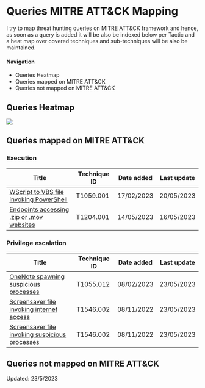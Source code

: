 # Queries MITRE ATT&CK Mapping

I try to map threat hunting queries on MITRE ATT&CK framework and hence, as soon as a query is added it will be also be indexed below per Tactic and a heat map over covered techniques and sub-techniques will be also be maintained.

#### Navigation
- Queries Heatmap
- Queries mapped on MITRE ATT&CK
- Queries not mapped on MITRE ATT&CK

## Queries Heatmap

<img src="https://raw.githubusercontent.com/cyb3rmik3/KQL-threat-hunting-queries/efd4043bdfd88871341f9c161668049ecd786c4c/01.%20Threat%20Hunting/attackmapping_20230523.svg">

## Queries mapped on MITRE ATT&CK

### Execution

| Title        | Technique ID           | Date added  | Last update |
|---------------|---------------|-------|-------|
| [WScript to VBS file invoking PowerShell](https://github.com/cyb3rmik3/KQL-threat-hunting-queries/blob/main/Threat%20Hunting/wscript-vbs-spawning-suspicious-processes.md)      | T1059.001 | 17/02/2023 | 20/05/2023 |
| [Endpoints accessing .zip or .mov websites](https://github.com/cyb3rmik3/KQL-threat-hunting-queries/blob/main/Threat%20Hunting/network-zipandmov-access.md)      | T1204.001 | 14/05/2023 | 16/05/2023 |

### Privilege escalation

| Title        | Technique ID           | Date added  | Last update |
|---------------|---------------|-------|-------|
| [OneNote spawning suspicious processes](https://github.com/cyb3rmik3/KQL-threat-hunting-queries/blob/main/Threat%20Hunting/wscript-vbs-spawning-suspicious-processes.md)      | T1055.012 | 08/02/2023 | 23/05/2023 |
| [Screensaver file invoking internet access](https://github.com/cyb3rmik3/KQL-threat-hunting-queries/blob/main/01.%20Threat%20Hunting/screensaver-file-invoking-internet-access.md)      | T1546.002 | 08/11/2022 | 23/05/2023 |
| [Screensaver file invoking suspicious processes](https://github.com/cyb3rmik3/KQL-threat-hunting-queries/blob/main/01.%20Threat%20Hunting/screensaver-file-invoking-suspicious-processes.md)      | T1546.002 | 08/11/2022 | 23/05/2023 |

## Queries not mapped on MITRE ATT&CK

Updated: 23/5/2023
